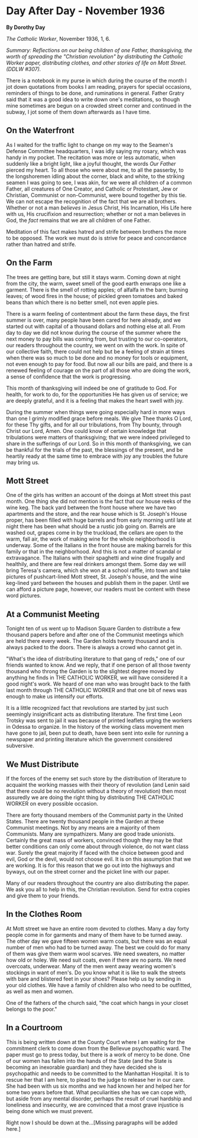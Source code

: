 Day After Day - November 1936
=============================

**By Dorothy Day**

*The Catholic Worker*, November 1936, 1, 6.

*Summary: Reflections on our being children of one Father, thanksgiving,
the worth of spreading the "Christian revolution" by distributing the
*Catholic Worker* paper, distributing clothes, and other stories of life
on Mott Street. (DDLW \#307).*

There is a notebook in my purse in which during the course of the month
I jot down quotations from books I am reading, prayers for special
occasions, reminders of things to be done, and ruminations in general.
Father Gratry said that it was a good idea to write down one's
meditations, so though mine sometimes are begun on a crowded street
corner and continued in the subway, I jot some of them down afterwards
as I have time.

On the Waterfront
-----------------

As I waited for the traffic light to change on my way to the Seamen's
Defense Committee headquarters, I was idly saying my rosary, which was
handy in my pocket. The recitation was more or less automatic, when
suddenly like a bright light, like a joyful thought, the words *Our
Father* pierced my heart. To all those who were about me, to all the
passerby, to the longshoremen idling about the corner, black and white,
to the striking seamen I was going to see, I was akin, for we were all
children of a common Father, all creatures of One Creator, and Catholic
or Protestant, Jew or Christian, Communist or non-Communist, were bound
together by this tie. We can not escape the recognition of the fact that
we are all brothers. Whether or not a man *believes* in Jesus Christ,
His Incarnation, His Life here with us, His crucifixion and
resurrection; whether or not a man believes in God, the *fact* remains
that we are all children of one Father.

Meditation of this fact makes hatred and strife between brothers the
more to be opposed. The work we must do is strive for peace and
concordance rather than hatred and strife.

On the Farm
-----------

The trees are getting bare, but still it stays warm. Coming down at
night from the city, the warm, sweet smell of the good earth enwraps one
like a garment. There is the smell of rotting apples; of alfalfa in the
barn; burning leaves; of wood fires in the house; of pickled green
tomatoes and baked beans than which there is no better smell, not even
apple pies.

There is a warm feeling of contentment about the farm these days, the
first summer is over, many people have been cared for here already, and
we started out with capital of a thousand dollars and nothing else at
all. From day to day we did not know during the course of the summer
where the next money to pay bills was coming from, but trusting to our
co-operators, our readers throughout the country, we went on with the
work. In spite of our collective faith, there could not help but be a
feeling of strain at times when there was so much to be done and no
money for tools or equipment, not even enough to pay for food. But now
all our bills are paid, and there is a renewed feeling of courage on the
part of all those who are doing the work, a sense of confidence that the
work is progressing.

This month of thanksgiving will indeed be one of gratitude to God. For
health, for work to do, for the opportunities He has given us of
service; we are deeply grateful, and it is a feeling that makes the
heart swell with joy.

During the summer when things were going especially hard in more ways
than one I grimly modified grace before meals. We give Thee thanks O
Lord, for these Thy gifts, and for all our tribulations, from Thy
bounty, through Christ our Lord, Amen. One could know of certain
knowledge that tribulations were matters of thanksgiving; that we were
indeed privileged to share in the sufferings of our Lord. So in this
month of thanksgiving, we can be thankful for the trials of the past,
the blessings of the present, and be heartily ready at the same time to
embrace with joy any troubles the future may bring us.

Mott Street
-----------

One of the girls has written an account of the doings at Mott street
this past month. One thing she did not mention is the fact that our
house reeks of the wine keg. The back yard between the front house where
we have two apartments and the store, and the rear house which is St.
Joseph's House proper, has been filled with huge barrels and from early
morning until late at night there has been what should be a rustic job
going on. Barrels are washed out, grapes come in by the truckload, the
cellars are open to the warm, fall air, the work of making wine for the
whole neighborhood is underway. Some of the Italians in the front house
are making barrels for this family or that in the neighborhood. And this
is not a matter of scandal or extravagance. The Italians with their
spaghetti and wine dine frugally and healthily, and there are few real
drinkers amongst them. Some day we will bring Teresa's camera, which she
won at a school raffle, into town and take pictures of pushcart-lined
Mott street, St. Joseph's house, and the wine keg-lined yard between the
houses and publish them in the paper. Until we can afford a picture
page, however, our readers must be content with these word pictures.

At a Communist Meeting
----------------------

Tonight ten of us went up to Madison Square Garden to distribute a few
thousand papers before and after one of the Communist meetings which are
held there every week. The Garden holds twenty thousand and is always
packed to the doors. There is always a crowd who cannot get in.

"What's the idea of distributing literature to that gang of reds," one
of our friends wanted to know. And we reply, that if one person of all
those twenty thousand who throng the Garden is to the slightest degree
moved by anything he finds in THE CATHOLIC WORKER, we will have
considered it a good night's work. We heard of one man who was brought
back to the faith last month through THE CATHOLIC WORKER and that one
bit of news was enough to make us intensify our efforts.

It is a little recognized fact that revolutions are started by just such
seemingly insignificant acts as distributing literature. The first time
Leon Trotsky was sent to jail it was because of printed leaflets urging
the workers in Odessa to organize. In the history of the working class
movement men have gone to jail, been put to death, have been sent into
exile for running a newspaper and printing literature which the
government considered subversive.

We Must Distribute
------------------

If the forces of the enemy set such store by the distribution of
literature to acquaint the working masses with their theory of
revolution (and Lenin said that there could be no revolution without a
theory of revolution) then most assuredly we are doing the right thing
by distributing THE CATHOLIC WORKER on every possible occasion.

There are forty thousand members of the Communist party in the United
States. There are twenty thousand people in the Garden at these
Communist meetings. Not by any means are a majority of them Communists.
Many are sympathizers. Many are good trade unionists. Certainly the
great mass of workers, convinced though they may be that better
conditions can only come about through violence, do not want class war.
Surely the great majority if faced with the choice between good and
evil, God or the devil, would not choose evil. It is on this assumption
that we are working. It is for this reason that we go out into the
highways and byways, out on the street corner and the picket line with
our paper.

Many of our readers throughout the country are also distributing the
paper. We ask you all to help in this, the Christian revolution. Send
for extra copies and give them to your friends.

In the Clothes Room
-------------------

At Mott street we have an entire room devoted to clothes. Many a day
forty people come in for garments and many of them have to be turned
away. The other day we gave fifteen women warm coats, but there was an
equal number of men who had to be turned away. The best we could do for
many of them was give them warm wool scarves. We need sweaters, no
matter how old or holey. We need suit coats, even if there are no pants.
We need overcoats, underwear. Many of the men went away wearing women's
stockings in want of men's. Do you know what it is like to walk the
streets with bare and blistered feet in your shoes? Please help us by
sending in your old clothes. We have a family of children also who need
to be outfitted, as well as men and women.

One of the fathers of the church said, "the coat which hangs in your
closet belongs to the poor."

In a Courtroom
--------------

This is being written down at the County Court where I am waiting for
the commitment clerk to come down from the Bellevue psychopathic ward.
The paper must go to press today, but there is a work of mercy to be
done. One of our women has fallen into the hands of the State (and the
State is becoming an inexorable guardian) and they have decided she is
psychopathic and needs to be committed to the Manhattan Hospital. It is
to rescue her that I am here, to plead to the judge to release her in
our care. She had been with us six months and we had known her and
helped her for some two years before that. What peculiarities she has we
can cope with, but aside from any mental disorder, perhaps the result of
cruel hardship and loneliness and insecurity, we are convinced that a
most grave injustice is being done which we must prevent.

Right now I should be down at the…[Missing paragraphs will be added
here.]
